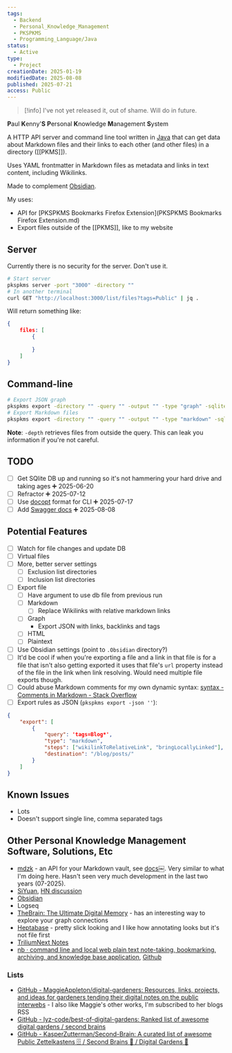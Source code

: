 ```yaml
---
tags:
  - Backend
  - Personal_Knowledge_Management
  - PKSPKMS
  - Programming_Language/Java
status:
  - Active
type:
  - Project
creationDate: 2025-01-19
modifiedDate: 2025-08-08
published: 2025-07-21
access: Public
---
```


> [!info] I've not yet released it, out of shame. Will do in future.

**P**aul **K**enny'**S** **P**ersonal **K**nowledge **M**anagement **S**ystem

A HTTP API server and command line tool written in [Java](Java.md) that can get data about Markdown files and their links to each other (and other files) in a directory ([[PKMS]]).

Uses YAML frontmatter in Markdown files as metadata and links in text content, including Wikilinks.

Made to complement [Obsidian](Obsidian.md).

My uses:

- API for [PKSPKMS Bookmarks Firefox Extension](PKSPKMS Bookmarks Firefox Extension.md)
- Export files outside of the [[PKMS]], like to my website

## Server

Currently there is no security for the server. Don't use it.

```sh
# Start server
pkspkms server -port "3000" -directory ""
# In another terminal 
curl GET "http://localhost:3000/list/files?tags=Public" | jq .
```

Will return something like:

```json
{
	files: [
		{
		
		}
	]
}
```

## Command-line

```sh
# Export JSON graph
pkspkms export -directory "" -query "" -output "" -type "graph" -sqlite-db "" -options "wikilinks,backlinks" -depth "2"
# Export Markdown files
pkspkms export -directory "" -query "" -output "" -type "markdown" -sqlite-db "" -options "wikilinks,backlinks" -includeLinked "jpg,png"
```

**Note**: `-depth` retrieves files from outside the query. This can leak you information if you're not careful.

## TODO

- [ ] Get SQlite DB up and running so it's not hammering your hard drive and taking ages ➕ 2025-06-20
- [ ] Refractor ➕ 2025-07-12
- [ ] Use [docopt](docopt.md) format for CLI ➕ 2025-07-17
- [ ] Add [Swagger docs](https://javalin.io/tutorials/openapi-example) ➕ 2025-08-08

## Potential Features

- [ ] Watch for file changes and update DB
- [ ] Virtual files
- [ ] More, better server settings
	- [ ] Exclusion list directories
	- [ ] Inclusion list directories
- [ ] Export file
	- [ ] Have argument to use db file from previous run
	- [ ] Markdown
		- [ ] Replace Wikilinks with relative markdown links
	- [ ] Graph
		- Export JSON with links, backlinks and tags
	- [ ] HTML
	- [ ] Plaintext
- [ ] Use Obsidian settings (point to `.Obsidian` directory?)
- [ ] It'd be cool if when you're exporting a file and a link in that file is for a file that isn't also getting exported it uses that file's `url` property instead of the file in the link when link resolving. Would need multiple file exports though.
- [ ] Could abuse Markdown comments for my own dynamic syntax: [syntax - Comments in Markdown - Stack Overflow](https://stackoverflow.com/questions/4823468/comments-in-markdown)
- [ ] Export rules as JSON (`pkspkms export -json ''`):

```json
{
	"export": [
		{
			"query": 'tags=Blog*',
			"type": "markdown",
			"steps": ["wikilinkToRelativeLink", "bringLocallyLinked"],
			"destination": "/blog/posts/"
		}
	]
}
```

## Known Issues

- Lots
- Doesn't support single line, comma separated tags

## Other Personal Knowledge Management Software, Solutions, Etc

- [mdzk](https://mdzk.app) - an API for your Markdown vault, see [docs](https://mdzk.app/docs)￼. Very similar to what I'm doing here. Hasn't seen very much development in the last two years (07-2025).
- [SiYuan](https://b3log.org/siyuan/en/), [HN discussion](https://news.ycombinator.com/item?id=42512713)
- [Obsidian](Obsidian.md)
- Logseq
- [TheBrain: The Ultimate Digital Memory](https://www.thebrain.com/) - has an interesting way to explore your graph connections
- [Heptabase](https://heptabase.com/) - pretty slick looking and I like how annotating looks but it's not file first
- [TriliumNext Notes](https://github.com/TriliumNext/Notes)
- [nb · command line and local web plain text note-taking, bookmarking, archiving, and knowledge base application](https://xwmx.github.io/nb/), [Github](https://xwmx.github.io/nb/)

### Lists

- [GitHub - MaggieAppleton/digital-gardeners: Resources, links, projects, and ideas for gardeners tending their digital notes on the public interwebs](https://github.com/MaggieAppleton/digital-gardeners) - I also like Maggie's other works, I'm subscribed to her blogs RSS
- [GitHub - lyz-code/best-of-digital-gardens: Ranked list of awesome digital gardens / second brains](https://github.com/lyz-code/best-of-digital-gardens)
- [GitHub - KasperZutterman/Second-Brain: A curated list of awesome Public Zettelkastens 🗄️ / Second Brains 🧠 / Digital Gardens 🌱](https://github.com/KasperZutterman/Second-Brain)
